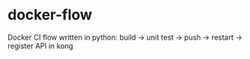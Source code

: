 # docker-flow
Docker CI flow written in python: build -> unit test -> push -> restart -> register API in kong
